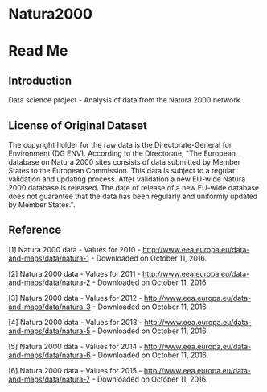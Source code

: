 # Natura2000

Read Me
=======

Introduction
------------
Data science project - Analysis of data from the Natura 2000 network.

License of Original Dataset
---------------------------
The copyright holder for the raw data is the Directorate-General for Environment (DG ENV). According to the Directorate, "The European database on Natura 2000 sites consists of data submitted by Member States to the European Commission. This data is subject to a regular validation and updating process. After validation a new EU-wide Natura 2000 database is released. The date of release of a new EU-wide database does not guarantee that the data has been regularly and uniformly updated by Member States.".

Reference
---------
[1] Natura 2000 data - Values for 2010 - http://www.eea.europa.eu/data-and-maps/data/natura-1 - Downloaded on October 11, 2016.

[2] Natura 2000 data - Values for 2011 - http://www.eea.europa.eu/data-and-maps/data/natura-2 - Downloaded on October 11, 2016.

[3] Natura 2000 data - Values for 2012 - http://www.eea.europa.eu/data-and-maps/data/natura-3 - Downloaded on October 11, 2016.

[4] Natura 2000 data - Values for 2013 - http://www.eea.europa.eu/data-and-maps/data/natura-5 - Downloaded on October 11, 2016.

[5] Natura 2000 data - Values for 2014 - http://www.eea.europa.eu/data-and-maps/data/natura-6 - Downloaded on October 11, 2016.

[6] Natura 2000 data - Values for 2015 - http://www.eea.europa.eu/data-and-maps/data/natura-7 - Downloaded on October 11, 2016.
